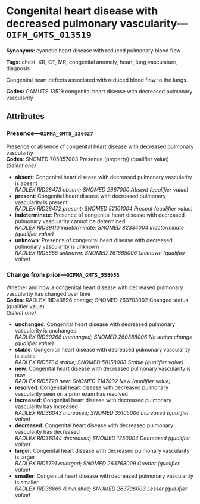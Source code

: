 # Congenital heart disease with decreased pulmonary vascularity—`OIFM_GMTS_013519`

**Synonyms:** cyanotic heart disease with reduced pulmonary blood flow

**Tags:** chest, XR, CT, MR, congenital anomaly, heart, lung vasculature, diagnosis

Congenital heart defects associated with reduced blood flow to the lungs.

**Codes:** GAMUTS 13519 congenital heart disease with decreased pulmonary vascularity

## Attributes

### Presence—`OIFMA_GMTS_126027`

Presence or absence of congenital heart disease with decreased pulmonary vascularity  
**Codes**: SNOMED 705057003 Presence (property) (qualifier value)  
*(Select one)*

- **absent**: Congenital heart disease with decreased pulmonary vascularity is absent  
_RADLEX RID28473 absent; SNOMED 2667000 Absent (qualifier value)_
- **present**: Congenital heart disease with decreased pulmonary vascularity is present  
_RADLEX RID28472 present; SNOMED 52101004 Present (qualifier value)_
- **indeterminate**: Presence of congenital heart disease with decreased pulmonary vascularity cannot be determined  
_RADLEX RID39110 indeterminate; SNOMED 82334004 Indeterminate (qualifier value)_
- **unknown**: Presence of congenital heart disease with decreased pulmonary vascularity is unknown  
_RADLEX RID5655 unknown; SNOMED 261665006 Unknown (qualifier value)_

### Change from prior—`OIFMA_GMTS_558053`

Whether and how a congenital heart disease with decreased pulmonary vascularity has changed over time  
**Codes**: RADLEX RID49896 change; SNOMED 263703002 Changed status (qualifier value)  
*(Select one)*

- **unchanged**: Congenital heart disease with decreased pulmonary vascularity is unchanged  
_RADLEX RID39268 unchanged; SNOMED 260388006 No status change (qualifier value)_
- **stable**: Congenital heart disease with decreased pulmonary vascularity is stable  
_RADLEX RID5734 stable; SNOMED 58158008 Stable (qualifier value)_
- **new**: Congenital heart disease with decreased pulmonary vascularity is new  
_RADLEX RID5720 new; SNOMED 7147002 New (qualifier value)_
- **resolved**: Congenital heart disease with decreased pulmonary vascularity seen on a prior exam has resolved  
- **increased**: Congenital heart disease with decreased pulmonary vascularity has increased  
_RADLEX RID36043 increased; SNOMED 35105006 Increased (qualifier value)_
- **decreased**: Congenital heart disease with decreased pulmonary vascularity has decreased  
_RADLEX RID36044 decreased; SNOMED 1250004 Decreased (qualifier value)_
- **larger**: Congenital heart disease with decreased pulmonary vascularity is larger  
_RADLEX RID5791 enlarged; SNOMED 263768009 Greater (qualifier value)_
- **smaller**: Congenital heart disease with decreased pulmonary vascularity is smaller  
_RADLEX RID38669 diminished; SNOMED 263796003 Lesser (qualifier value)_